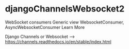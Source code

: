 # djangoChannelsWebsocket2
 WebSocket consumers Generic view WebsocketConsumer, AsyncWebsocketConsumer
Learn More

Django Channels or Websocket --> https://channels.readthedocs.io/en/stable/index.html 
